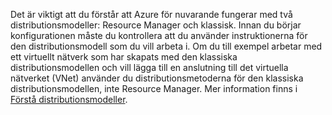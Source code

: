 Det är viktigt att du förstår att Azure för nuvarande fungerar med två distributionsmodeller: Resource Manager och klassisk. Innan du börjar konfigurationen måste du kontrollera att du använder instruktionerna för den distributionsmodell som du vill arbeta i. Om du till exempel arbetar med ett virtuellt nätverk som har skapats med den klassiska distributionsmodellen och vill lägga till en anslutning till det virtuella nätverket (VNet) använder du distributionsmetoderna för den klassiska distributionsmodellen, inte Resource Manager. Mer information finns i [Förstå distributionsmodeller](../articles/resource-manager-deployment-model.md).


